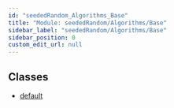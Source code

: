 ```yaml
---
id: "seededRandom_Algorithms_Base"
title: "Module: seededRandom/Algorithms/Base"
sidebar_label: "seededRandom/Algorithms/Base"
sidebar_position: 0
custom_edit_url: null
---
```


## Classes

- [default](../classes/seededRandom_Algorithms_Base.default.md)

